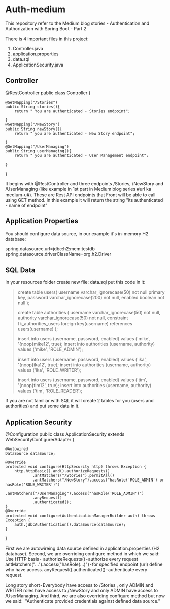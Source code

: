 # Auth-medium
This repository refer to the Medium blog stories - Authentication and Authorization with Spring Boot - Part 2 

There is 4 important files in this project:

1. Controller.java
2. application.properties
3. data.sql
4. ApplicationSecurity.java

## Controller

@RestController
public class Controller {

    @GetMapping("/Stories")
    public String stories(){
        return " You are authenticated - Stories endpoint";

    }
    @GetMapping("/NewStory")
    public String newStory(){
        return " you are authenticated - New Story endpoint";

    }
    @GetMapping("/UserManaging")
    public String userManaging(){
        return " you are authenticated - User Management endpoint";

    }
}

It begins with @RestController and three endpoints /Stories, /NewStory and /UserManaging (like example in 1st part in Medium blog series #url ka medium-u#).
These are Rest API endpoints that Front will be able to call using GET method. In this example it will return the string "its authenticated - name of endpoint"

## Application Properties

You should configure data source, in our example it's in-memory H2 database:

spring.datasource.url=jdbc:h2:mem:testdb
spring.datasource.driverClassName=org.h2.Driver

## SQL Data
 
In your resources folder create new file: data.sql
put this code in it:

> create table users(
>	username varchar_ignorecase(50) not null primary key,
>	password varchar_ignorecase(200) not null,
>	enabled boolean not null
> );
>
> create table authorities (
>	username varchar_ignorecase(50) not null,
>	authority varchar_ignorecase(50) not null,
>	constraint fk_authorities_users foreign key(username) references users(username)
> );
>
> insert into users (username, password, enabled) values ('mike', '{noop}mike12', true);
> insert into authorities (username, authority) values ('mike', 'ROLE_ADMIN');
>
> insert into users (username, password, enabled) values ('ika', '{noop}ika12', true);
> insert into authorities (username, authority) values ('ika', 'ROLE_WRITER');
>
> insert into users (username, password, enabled) values ('tim', '{noop}tim12', true);
> insert into authorities (username, authority) values ('tim', 'ROLE_READER');

If you are not familiar with SQL it will create 2 tables for you (users and authorities) and put some data in it.

## Application Security

@Configuration
public class ApplicationSecurity extends WebSecurityConfigurerAdapter {

    @Autowired
    DataSource dataSource;

    @Override
    protected void configure(HttpSecurity http) throws Exception {
        http.httpBasic().and().authorizeRequests()
                .antMatchers("/Stories").permitAll()
                .antMatchers("/NewStory").access("hasRole('ROLE_ADMIN') or hasRole('ROLE_WRITER')")
                .antMatchers("/UserManaging").access("hasRole('ROLE_ADMIN')")
                .anyRequest()
                .authenticated();
    }
    @Override
    protected void configure(AuthenticationManagerBuilder auth) throws Exception {
        auth.jdbcAuthentication().dataSource(dataSource);
    }
}

First we are autowireing data source defined in application.properties (H2 database). Second, we are overriding configure method in which we said:
Use HTTP basis - 
authorizeRequests() - authorize every request
antMatchers("…").access("hasRole(…)") - for specified endpoint (url) define who have access.
anyRequest().authenticated() - authenticate every request.

Long story short - Everybody have access to /Stories , only ADMIN and WRITER roles have access to /NewStory and only ADMIN have access to /UserManaging.
And third, we are also overriding configure method but now we said:
 "Authenticate provided credentials against defined data source."

